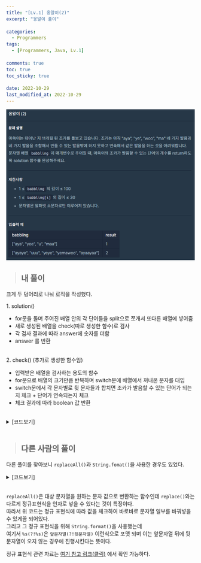 ```yaml
---
title: "[Lv.1] 옹알이(2)"
excerpt: "옹알이 풀이"

categories:
  - Programmers
tags:
  - [Programmers, Java, Lv.1]

comments: true
toc: true
toc_sticky: true

date: 2022-10-29
last_modified_at: 2022-10-29
---
```


<p align="center">
  <img width="calc(100% - #{$right-sidebar-width-narrow})" height="auto" src="/assets/images/programmers/babbling(2).PNG">
</p>

> ## 내 풀이

크게 두 덩어리로 나눠 로직을 작성했다.

1\. solution()

- for문을 돌며 주어진 배열 안의 각 단어들을 split으로 쪼개서 또다른 배열에 넣어줌
- 새로 생성된 배열을 check(따로 생성한 함수)로 검사
- 각 검사 결과에 따라 answer에 숫자를 더함
- answer 를 반환  
  <br>

2\. check() (추가로 생성한 함수임)

- 입력받은 배열을 검사하는 용도의 함수
- for문으로 배열의 크기만큼 반복하며 switch문에 배열에서 꺼내온 문자를 대입
- switch문에서 각 문자별로 뒷 문자들과 합치면 조카가 발음할 수 있는 단어가 되는지 체크 + 단어가 연속되는지 체크
- 체크 결과에 따라 boolean 값 반환  
  <br>

<details class="no-arrow" markdown="1">
<summary>[코드보기]</summary>

```java

class Solution {
    public int solution(String[] babbling) {
      boolean bool;
      int answer = 0;

      for(String str : babbling) {
        String[] baba = str.split("");
        bool = check(baba);
        if(bool) {answer++;}
      }
      return answer;
    }

    public static boolean check(String[] list) {
      String[] say = { "aya", "ye", "woo", "ma" };
      boolean bool = false;
      String before = "1";
      int num =0;
      int size = list.length;

      for(int i =0; i < list.length; i++) {
        switch(list[i]) {
          case "a" :
            if(i < size-2) {
              String aya = list[i]+list[i+1]+list[i+2];
              if(aya.equals(say[0]) && !before.equals(say[0])) {
                num += 3;
                before = aya;
              }
            }
            break;

          case "y" :
            if(i < size-1) {
              String ye = list[i]+list[i+1];
              if(ye.equals(say[1]) && !before.equals(say[1])){
                num += 2;
                before = ye;
              }
            }
            break;

          case "w":
            if(i < size-2) {
              String woo = list[i]+list[i+1]+list[i+2];
              if(woo.equals(say[2])&& !before.equals(say[2])) {
                num += 3;
                before = woo;
              }
            }
            break;

          case "m" :
            if(i < size-1) {
              String ma = list[i]+list[i+1];
              if(ma.equals(say[3])&& !before.equals(say[3])) {
                num += 2;
                before = ma;
              }
            }
            break;
        }
      }

      if(size==num) {bool = true;}

      return bool;
	  }
}

```

</details>

<br>

> ## 다른 사람의 풀이

다른 풀이를 찾아보니 `replaceAll()`과 `String.fomat()`을 사용한 경우도 있었다.

<details class="no-arrow" markdown="1">
<summary>[코드보기]</summary>

```java

class Solution {
    public int solution(String[] babbling) {
        int count = 0;

        for (String babb : babbling) {
            if (isPronouncable(babb)) count++;
        }
        return count;
    }

    private boolean isPronouncable(String word) {
        final String[] words = {"aya", "ye", "woo", "ma"};

        for (String w : words) {
            word = word.replaceAll(String.format("%s(?!%s)", w, w), "-");
        }

        return word.replaceAll("-", "").isEmpty();
    }
}

```

</details>

<br>

`replaceAll()`은 대상 문자열을 원하는 문자 값으로 변환하는 함수인데 `replace()`와는 다르게 정규표현식을 인자로 넣을 수 있다는 것이 특징이다.  
따라서 위 코드는 정규 표현식에 따라 값을 체크하여 바로바로 문자열 일부를 바꿔넣을 수 있게끔 되어있다.  
그리고 그 정규 표현식을 위해 `String.format()`을 사용했는데  
여기서 `%s(?!%s)`은 `앞문자열(?!뒷문자열)` 이런식으로 포맷 되며 이는 앞문자열 뒤에 뒷문자열이 오지 않는 경우에 진행시킨다는 뜻이다.

정규 표현식 관련 자료는 <a href="https://aroundck.tistory.com/1856" target="_blank">여기 참고 링크(클릭)</a> 에서 확인 가능하다.
